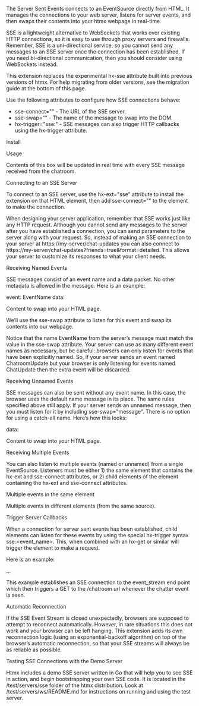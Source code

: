 The Server Sent Events connects to an EventSource directly from HTML. It manages the connections to your web server, listens for server events, and then swaps their contents into your htmx webpage in real-time.

SSE is a lightweight alternative to WebSockets that works over existing HTTP connections, so it is easy to use through proxy servers and firewalls. Remember, SSE is a uni-directional service, so you cannot send any messages to an SSE server once the connection has been established. If you need bi-directional communication, then you should consider using WebSockets instead.

This extension replaces the experimental hx-sse attribute built into previous versions of htmx. For help migrating from older versions, see the migration guide at the bottom of this page.

Use the following attributes to configure how SSE connections behave:

* sse-connect="<url>" - The URL of the SSE server.
* sse-swap="<message-name>" - The name of the message to swap into the DOM.
* hx-trigger="sse:<message-name>" - SSE messages can also trigger HTTP callbacks using the hx-trigger attribute.

Install
<script src="https://unpkg.com/htmx.org/dist/ext/sse.js"></script>

Usage
<div hx-ext="sse" sse-connect="/chatroom" sse-swap="message">
  Contents of this box will be updated in real time
  with every SSE message received from the chatroom.
</div>

Connecting to an SSE Server

To connect to an SSE server, use the hx-ext="sse" attribute to install the extension on that HTML element, then add sse-connect="<url>" to the element to make the connection.

When designing your server application, remember that SSE works just like any HTTP request. Although you cannot send any messages to the server after you have established a connection, you can send parameters to the server along with your request. So, instead of making an SSE connection to your server at https://my-server/chat-updates you can also connect to https://my-server/chat-updates?friends=true&format=detailed. This allows your server to customize its responses to what your client needs.

Receiving Named Events

SSE messages consist of an event name and a data packet. No other metadata is allowed in the message. Here is an example:

event: EventName
data: <div>Content to swap into your HTML page.</div>

We’ll use the sse-swap attribute to listen for this event and swap its contents into our webpage.

<div hx-ext="sse" sse-connect="/event-source" sse-swap="EventName"></div>

Notice that the name EventName from the server’s message must match the value in the sse-swap attribute. Your server can use as many different event names as necessary, but be careful: browsers can only listen for events that have been explicitly named. So, if your server sends an event named ChatroomUpdate but your browser is only listening for events named ChatUpdate then the extra event will be discarded.

Receiving Unnamed Events

SSE messages can also be sent without any event name. In this case, the browser uses the default name message in its place. The same rules specified above still apply. If your server sends an unnamed message, then you must listen for it by including sse-swap="message". There is no option for using a catch-all name. Here’s how this looks:

data: <div>Content to swap into your HTML page.</div>

<div hx-ext="sse" sse-connect="/event-source" sse-swap="message"></div>

Receiving Multiple Events

You can also listen to multiple events (named or unnamed) from a single EventSource. Listeners must be either 1) the same element that contains the hx-ext and sse-connect attributes, or 2) child elements of the element containing the hx-ext and sse-connect attributes.


Multiple events in the same element
<div hx-ext="sse" sse-connect="/server-url" sse-swap="event1,event2"></div>

Multiple events in different elements (from the same source).
<div hx-ext="sse" sse-connect="/server-url">
    <div sse-swap="event1"></div>
    <div sse-swap="event2"></div>
</div>

Trigger Server Callbacks

When a connection for server sent events has been established, child elements can listen for these events by using the special hx-trigger syntax sse:<event_name>. This, when combined with an hx-get or similar will trigger the element to make a request.

Here is an example:

  <div hx-ext="sse" sse-connect="/event_stream">
    <div hx-get="/chatroom" hx-trigger="sse:chatter">
      ...
    </div>
  </div>

This example establishes an SSE connection to the event_stream end point which then triggers a GET to the /chatroom url whenever the chatter event is seen.

Automatic Reconnection

If the SSE Event Stream is closed unexpectedly, browsers are supposed to attempt to reconnect automatically. However, in rare situations this does not work and your browser can be left hanging. This extension adds its own reconnection logic (using an exponential-backoff algorithm) on top of the browser’s automatic reconnection, so that your SSE streams will always be as reliable as possible.

Testing SSE Connections with the Demo Server

Htmx includes a demo SSE server written in Go that will help you to see SSE in action, and begin bootstrapping your own SSE code. It is located in the /test/servers/sse folder of the htmx distribution. Look at /test/servers/ws/README.md for instructions on running and using the test server.


